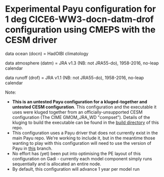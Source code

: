 # Experimental Payu configuration for 1 deg CICE6-WW3-docn-datm-drof configuration using CMEPS with the CESM driver

data ocean (docn) = HadOIBl climatology

data atmosphere (datm) = JRA v1.3 (NB: not JRA55-do), 1958-2016, no-leap calendar

data runoff (drof) = JRA v1.1 (NB: not JRA55-do), 1958-2016, no-leap calendar

Note:
- **This is an untested Payu configuration for a kluged-together and untested CESM configuration**. This configuration and the executable it uses were kluged together from an officially-unsupported CESM configuration (The CIME GMOM_JRA_WD "compset"). Details of the kluging to build the executable can be found in the [build directory](https://github.com/COSIMA/CICE6-WW3/tree/main/build) of this repo. 
- This configuration uses a Payu driver that does not currently exist in the main Payu repo. We're working to include it, but in the meantime those wanting to play with this configuration will need to use the version of Payu in [this](https://github.com/dougiesquire/payu/tree/cesm_cmeps) branch.
- No effort has (yet) been put into optimising the PE layout of this configuration on Gadi - currently each model component simply runs sequentially and is allocated an entire node.
- By default, this configuration will advance 1 year per model run
